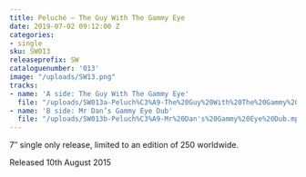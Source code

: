 ```yaml
---
title: Peluché – The Guy With The Gammy Eye
date: 2019-07-02 09:12:00 Z
categories:
- single
sku: SW013
releaseprefix: SW
cataloguenumber: '013'
image: "/uploads/SW13.png"
tracks:
- name: 'A side: The Guy With The Gammy Eye'
  file: "/uploads/SW013a-Peluch%C3%A9-The%20Guy%20With%20The%20Gammy%20Eye.mp3"
- name: 'B side: Mr Dan’s Gammy Eye Dub'
  file: "/uploads/SW013b-Peluch%C3%A9-Mr%20Dan's%20Gammy%20Eye%20Dub.mp3"
---
```


7″ single only release, limited to an edition of 250 worldwide.

Released 10th August 2015